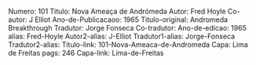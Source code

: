 Numero: 101
Titulo: Nova Ameaça de Andrómeda
Autor: Fred Hoyle
Co-autor: J Elliot
Ano-de-Publicacaoo: 1965
Titulo-original: Andromeda Breakthrough
Tradutor: Jorge Fonseca
Co-tradutor: 
Ano-de-edicao: 1965
alias: Fred-Hoyle
Autor2-alias: J-Elliot
Tradutor1-alias: Jorge-Fonseca
Tradutor2-alias: 
Titulo-link: 101-Nova-Ameaca-de-Andromeda
Capa: Lima de Freitas
pags: 246
Capa-link: Lima-de-Freitas